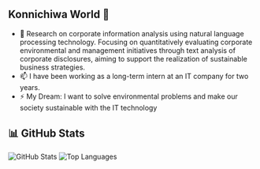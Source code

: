 ## Konnichiwa World 👋

<!--
**TaichiEto/TaichiEto** is a ✨ _special_ ✨ repository because its `README.md` (this file) appears on your GitHub profile.

Here are some ideas to get you started:

- 🔭 I’m currently working on ...
- 🌱 I’m currently learning ...
- 👯 I’m looking to collaborate on ...
- 🤔 I’m looking for help with ...
- 💬 Ask me about ...
- 📫 How to reach me: ...
- 😄 Pronouns: ...
- ⚡ Fun fact: ...
-->

- 🔭 Research on corporate information analysis using natural language processing technology. Focusing on quantitatively evaluating corporate environmental and management initiatives through text analysis of corporate disclosures, aiming to support the realization of sustainable business strategies.
- 📫 I have been working as a long-term intern at an IT company for two years.
- ⚡ My Dream: I want to solve environmental problems and make our society sustainable with the IT technology


## 📊 GitHub Stats


![GitHub Stats](https://github-readme-stats.vercel.app/api?username=TaichiEto&show_icons=true&theme=dark&include_all_commits=true)
![Top Languages](https://github-readme-stats.vercel.app/api/top-langs/?username=TaichiEto&layout=compact&theme=dark)



